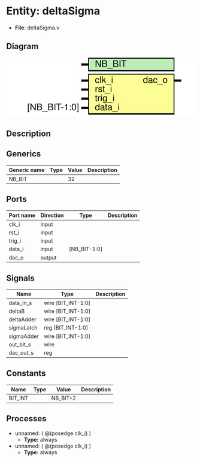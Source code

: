 # Entity: deltaSigma

- **File**: deltaSigma.v
## Diagram

![Diagram](deltaSigma.svg "Diagram")
## Description



## Generics

| Generic name | Type | Value | Description |
| ------------ | ---- | ----- | ----------- |
| NB_BIT       |      | 32    |             |
## Ports

| Port name | Direction | Type         | Description |
| --------- | --------- | ------------ | ----------- |
| clk_i     | input     |              |             |
| rst_i     | input     |              |             |
| trig_i    | input     |              |             |
| data_i    | input     | [NB_BIT-1:0] |             |
| dac_o     | output    |              |             |
## Signals

| Name       | Type               | Description |
| ---------- | ------------------ | ----------- |
| data_in_s  | wire [BIT_INT-1:0] |             |
| deltaB     | wire [BIT_INT-1:0] |             |
| deltaAdder | wire [BIT_INT-1:0] |             |
| sigmaLatch | reg [BIT_INT-1:0]  |             |
| sigmaAdder | wire [BIT_INT-1:0] |             |
| out_bit_s  | wire               |             |
| dac_out_s  | reg                |             |
## Constants

| Name    | Type | Value    | Description |
| ------- | ---- | -------- | ----------- |
| BIT_INT |      | NB_BIT+2 |             |
## Processes
- unnamed: ( @(posedge clk_i) )
  - **Type:** always
- unnamed: ( @(posedge clk_i) )
  - **Type:** always
